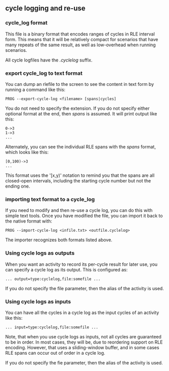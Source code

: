 ## cycle logging and re-use

### cycle_log format

This file is a binary format that encodes ranges of cycles
in RLE interval form. This means that it will be relatively compact
for scenarios that have many repeats of the same result, as well
as low-overhead when running scenarios.

All cycle logfiles have the *.cyclelog* suffix.

### export cycle_log to text format

You can dump an rlefile to the screen to see the content in text form
by running a command like this:

    PROG --export-cycle-log <filename> [spans|cycles]

You do not need to specify the extension. If you do not specify either
optional format at the end, then *spans* is assumed. It will print output like this:

    0->3
    1->3
    ...

Alternately, you can see the individual RLE spans with the *spans* format, which looks
like this:

    [0,100)->3
    ...

This format uses the '[x,y)' notation to remind you that the spans are all closed-open
intervals, including the starting cycle number but not the ending one.

### importing text format to a cycle_log

If you need to modify and then re-use a cycle log, you can do this with simple text tools.
Once you have modified the file, you can import it back to the native format with:

    PROG --import-cycle-log <infile.txt> <outfile.cyclelog>

The importer recognizes both formats listed above.

### Using cycle logs as outputs

When you want an activity to record its per-cycle result for
later use, you can specify a cycle log as its output. This is configured as:

    ... output=type:cyclelog,file:somefile ...

If you do not specify the file parameter, then the alias of the activity is used.

### Using cycle logs as inputs

You can have all the cycles in a cycle log as the input cycles of an activity like this:

    ... input=type:cyclelog,file:somefile ...

Note, that when you use cycle logs as inputs, not all cycles are guaranteed to be
in order. In most cases, they will be, due to reordering support on RLE encoding. However,
that uses a sliding-window buffer, and in some cases RLE spans can occur out of
order in a cycle log.

If you do not specify the fie parameter, then the alias of the activity is used.
